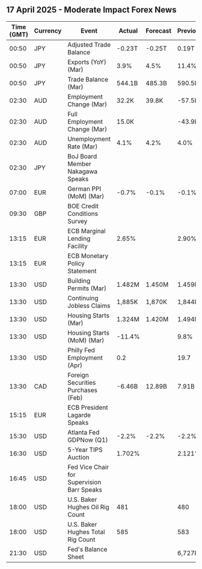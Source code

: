 ## 17 April 2025 - Moderate Impact Forex News

| Time (GMT) | Currency | Event | Actual | Forecast | Previous |
|------|----------|-------|--------|----------|----------|
| 00:50 | JPY | Adjusted Trade Balance | -0.23T | -0.25T | 0.19T |
| 00:50 | JPY | Exports (YoY) (Mar) | 3.9% | 4.5% | 11.4% |
| 00:50 | JPY | Trade Balance (Mar) | 544.1B | 485.3B | 590.5B |
| 02:30 | AUD | Employment Change (Mar) | 32.2K | 39.8K | -57.5K |
| 02:30 | AUD | Full Employment Change (Mar) | 15.0K |  | -43.9K |
| 02:30 | AUD | Unemployment Rate (Mar) | 4.1% | 4.2% | 4.0% |
| 02:30 | JPY | BoJ Board Member Nakagawa Speaks |  |  |  |
| 07:00 | EUR | German PPI (MoM) (Mar) | -0.7% | -0.1% | -0.1% |
| 09:30 | GBP | BOE Credit Conditions Survey |  |  |  |
| 13:15 | EUR | ECB Marginal Lending Facility | 2.65% |  | 2.90% |
| 13:15 | EUR | ECB Monetary Policy Statement |  |  |  |
| 13:30 | USD | Building Permits (Mar) | 1.482M | 1.450M | 1.459M |
| 13:30 | USD | Continuing Jobless Claims | 1,885K | 1,870K | 1,844K |
| 13:30 | USD | Housing Starts (Mar) | 1.324M | 1.420M | 1.494M |
| 13:30 | USD | Housing Starts (MoM) (Mar) | -11.4% |  | 9.8% |
| 13:30 | USD | Philly Fed Employment (Apr) | 0.2 |  | 19.7 |
| 13:30 | CAD | Foreign Securities Purchases (Feb) | -6.46B | 12.89B | 7.91B |
| 15:15 | EUR | ECB President Lagarde Speaks |  |  |  |
| 15:30 | USD | Atlanta Fed GDPNow (Q1) | -2.2% | -2.2% | -2.2% |
| 16:30 | USD | 5-Year TIPS Auction | 1.702% |  | 2.121% |
| 16:45 | USD | Fed Vice Chair for Supervision Barr Speaks |  |  |  |
| 18:00 | USD | U.S. Baker Hughes Oil Rig Count | 481 |  | 480 |
| 18:00 | USD | U.S. Baker Hughes Total Rig Count | 585 |  | 583 |
| 21:30 | USD | Fed's Balance Sheet |  |  | 6,727B |
